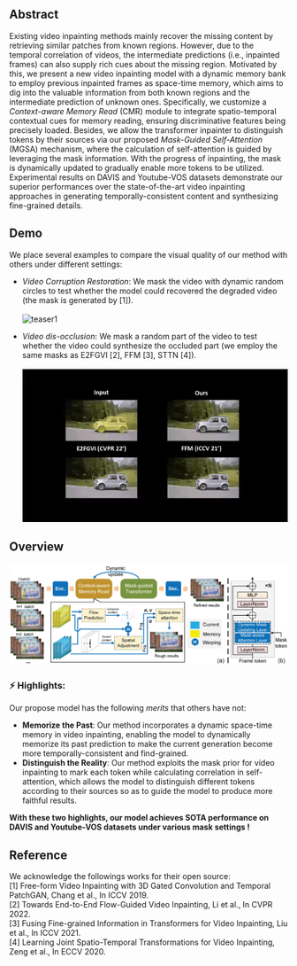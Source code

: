 ## Abstract
Existing video inpainting methods mainly recover the missing content by retrieving similar patches from known regions. However, due to the temporal correlation of videos, the intermediate predictions (i.e., inpainted frames) can also supply rich cues about the missing region. Motivated by this, we present a new video inpainting model with a dynamic memory bank to employ previous inpainted frames as space-time memory, which aims to dig into the valuable information from both known regions and the intermediate prediction of unknown ones. Specifically, we customize a *Context-aware Memory Read* (CMR) module to integrate spatio-temporal contextual cues for memory reading, ensuring discriminative features being precisely loaded. Besides, we allow the transformer inpainter to distinguish tokens by their sources via our proposed *Mask-Guided Self-Attention* (MGSA) mechanism, where the calculation of self-attention is guided by leveraging the mask information. With the progress of inpainting, the mask is dynamically updated to gradually enable more tokens to be utilized. Experimental results on DAVIS and Youtube-VOS datasets demonstrate our superior performances over the state-of-the-art video inpainting approaches in generating temporally-consistent content and synthesizing fine-grained details.

## Demo
We place several examples to compare the visual quality of our method with others under different settings:
<br/>
- *Video Corruption Restoration*: We mask the video with dynamic random circles to test whether the model could recovered the degraded video (the mask is generated by [1]). <br/><br/>
![teaser1](./demo/blackswan.gif)

- *Video dis-occlusion*: We mask a random part of the video to test whether the video could synthesize the occluded part (we employ the same masks as E2FGVI [2], FFM [3], STTN [4]). <br/><br/>
![teaser2](./demo/car.gif)

## Overview
![overall_structure](./figs/overview.png)

### ⚡ Highlights:
Our propose model has the following *merits* that others have not:
- **Memorize the Past**: Our method incorporates a dynamic space-time memory in video inpainting, enabling the model to dynamically memorize its past prediction to make the current generation become more temporally-consistent and find-grained. 
- **Distinguish the Reality**: Our method exploits the mask prior for video inpainting to mark each token while calculating correlation in self-attention, which allows the model to distinguish different tokens according to their sources so as to guide the model to produce more faithful results.

**With these two highlights, our model achieves SOTA performance on DAVIS and Youtube-VOS datasets under various mask settings !**

## Reference
We acknowledge the followings works for their open source:<br/>
[1] Free-form Video Inpainting with 3D Gated Convolution and Temporal PatchGAN, Chang et al., In ICCV 2019.<br/>
[2] Towards End-to-End Flow-Guided Video Inpainting, Li et al., In CVPR 2022.<br/>
[3] Fusing Fine-grained Information in Transformers for Video Inpainting, Liu et al., In ICCV 2021.<br/>
[4] Learning Joint Spatio-Temporal Transformations for Video Inpainting, Zeng et al., In ECCV 2020.<br/>

